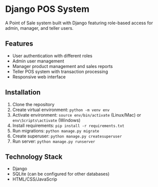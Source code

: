 # Django POS System

A Point of Sale system built with Django featuring role-based access for admin, manager, 
and teller users.

## Features
- User authentication with different roles
- Admin user management
- Manager product management and sales reports
- Teller POS system with transaction processing
- Responsive web interface

## Installation
1. Clone the repository
2. Create virtual environment: `python -m venv env`
3. Activate environment: `source env/bin/activate` (Linux/Mac) or `env\Scripts\activate` 
(Windows)
4. Install requirements: `pip install -r requirements.txt`
5. Run migrations: `python manage.py migrate`
6. Create superuser: `python manage.py createsuperuser`
7. Run server: `python manage.py runserver`

## Technology Stack
- Django
- SQLite (can be configured for other databases)
- HTML/CSS/JavaScrip